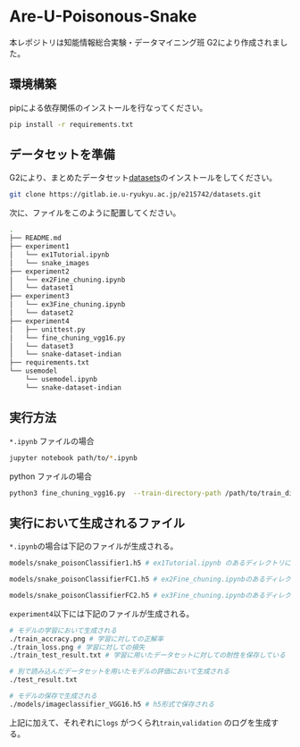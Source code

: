 # Are-U-Poisonous-Snake

本レポジトリは知能情報総合実験・データマイニング班 G2により作成されました。

## 環境構築

pipによる依存関係のインストールを行なってください。

```bash
pip install -r requirements.txt
```

## データセットを準備

G2により、まとめたデータセット[datasets](https://gitlab.ie.u-ryukyu.ac.jp/e215742/datasets)のインストールをしてください。

```bash
git clone https://gitlab.ie.u-ryukyu.ac.jp/e215742/datasets.git
```

次に、ファイルをこのように配置してください。

```bash
.
├── README.md
├── experiment1
│   └── ex1Tutorial.ipynb
│   └── snake_images
├── experiment2
│   └── ex2Fine_chuning.ipynb
│   └── dataset1
├── experiment3
│   └── ex3Fine_chuning.ipynb
│   └── dataset2
├── experiment4
│   ├── unittest.py
│   └── fine_chuning_vgg16.py
│   └── dataset3
│   └── snake-dataset-indian
├── requirements.txt
└── usemodel
    └── usemodel.ipynb
    └── snake-dataset-indian
```

## 実行方法

`*.ipynb` ファイルの場合

```bash
jupyter notebook path/to/*.ipynb
```

python ファイルの場合

```bash
python3 fine_chuning_vgg16.py  --train-directory-path /path/to/train_dir --test-directory-path /path/to/test_dir
```

## 実行において生成されるファイル

`*.ipynb`の場合は下記のファイルが生成される。

```bash
models/snake_poisonClassifier1.h5 # ex1Tutorial.ipynb のあるディレクトリに生成される

models/snake_poisonClassifierFC1.h5 # ex2Fine_chuning.ipynbのあるディレクトリに生成される

models/snake_poisonClassifierFC2.h5 # ex3Fine_chuning.ipynbのあるディレクトリに生成される
```

`experiment4`以下には下記のファイルが生成される。

```bash
# モデルの学習において生成される
./train_accracy.png # 学習に対しての正解率
./train_loss.png # 学習に対しての損失
./train_test_result.txt # 学習に用いたデータセットに対しての耐性を保存している

# 別で読み込んだデータセットを用いたモデルの評価において生成される
./test_result.txt

# モデルの保存で生成される
./models/imageclassifier_VGG16.h5 # h5形式で保存される
```

上記に加えて、それぞれに`logs` がつくられ`train`,`validation` のログを生成する。
